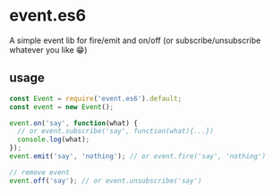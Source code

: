 # event.es6

A simple event lib for fire/emit and on/off (or subscribe/unsubscribe whatever you like 😁)

## usage

```js
const Event = require('event.es6').default;
const event = new Event();

event.on('say', function(what) {
  // or event.subscribe('say', function(what){...})
  console.log(what);
});
event.emit('say', 'nothing'); // or event.fire('say', 'nothing')

// remove event
event.off('say'); // or event.unsubscribe('say')
```
